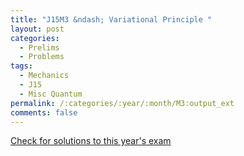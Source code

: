 ```yaml
---
title: "J15M3 &ndash; Variational Principle "
layout: post
categories:
  - Prelims
  - Problems
tags:
  - Mechanics
  - J15
  - Misc Quantum
permalink: /:categories/:year/:month/M3:output_ext
comments: false
---
```

<object data="2015J3M.pdf" type="application/pdf" width="100%" height="500"></object>
<div class="message"><a href='https://princetonprelim.com/prelim/34/'>Check for solutions to this year's exam</a></div>